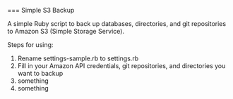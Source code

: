 === Simple S3 Backup

A simple Ruby script to back up databases, directories, and git repositories to Amazon S3 (Simple Storage Service).

Steps for using:

1. Rename settings-sample.rb to settings.rb
2. Fill in your Amazon API credentials, git repositories, and directories you want to backup
3. something 
4. something
